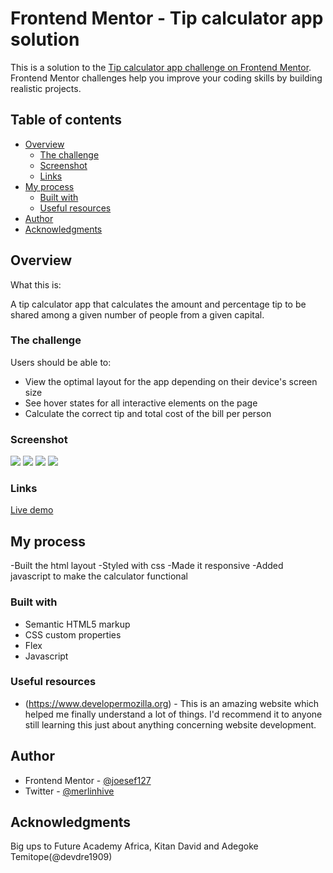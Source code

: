 # Frontend Mentor - Tip calculator app solution

This is a solution to the [Tip calculator app challenge on Frontend Mentor](https://www.frontendmentor.io/challenges/tip-calculator-app-ugJNGbJUX). Frontend Mentor challenges help you improve your coding skills by building realistic projects.

## Table of contents

- [Overview](#overview)
  - [The challenge](#the-challenge)
  - [Screenshot](#screenshot)
  - [Links](#links)
- [My process](#my-process)
  - [Built with](#built-with)
  - [Useful resources](#useful-resources)
- [Author](#author)
- [Acknowledgments](#acknowledgments)


## Overview

What this is:

A tip calculator app that calculates the amount and percentage tip to be shared among a given number of people from a given capital.

### The challenge

Users should be able to:

- View the optimal layout for the app depending on their device's screen size
- See hover states for all interactive elements on the page
- Calculate the correct tip and total cost of the bill per person

### Screenshot

![](./design/solution%20screenshots/desktop-solution-inactive.png)
![](./design/solution%20screenshots/desktop-solution-active.png)
![](./design/solution%20screenshots/mobile-solution-active.png)
![](./design/solution%20screenshots/mobile-solution-inactive.png)

### Links


[Live demo](https://tippercentcalculator.netlify.app)

## My process

-Built the html layout
-Styled with css
-Made it responsive
-Added javascript to make the calculator functional

### Built with

- Semantic HTML5 markup
- CSS custom properties
- Flex
- Javascript

### Useful resources

- (https://www.developermozilla.org) - This is an amazing website which helped me finally understand a lot of things. I'd recommend it to anyone still learning this just about anything concerning website development.

## Author


- Frontend Mentor - [@joesef127](https://www.frontendmentor.io/profile/joesef127)
- Twitter - [@merlinhive](https://www.twitter.com/merlinhive)

## Acknowledgments

Big ups to Future Academy Africa, Kitan David and
Adegoke Temitope(@devdre1909) 
